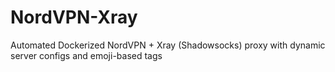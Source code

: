 # NordVPN-Xray
Automated Dockerized NordVPN + Xray (Shadowsocks) proxy with dynamic server configs and emoji-based tags
